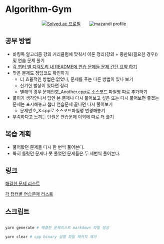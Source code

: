 # Algorithm-Gym

<div align=center>

[![Solved.ac
 프로필](http://mazassumnida.wtf/api/v2/generate_badge?boj=tjdals1771)](https://solved.ac/tjdals1771) &nbsp; &nbsp; &nbsp; ![mazandi profile](http://mazandi.herokuapp.com/api?handle=tjdals1771&theme=dark)

</div>

## 공부 방법

- 바킹독 알고리즘 강의 커리큘럼에 맞춰서 이론 정리(강의 + 종만북(필요한 경우)) 및 연습 문제 풀기
- [각 챕터 별 디렉토리 내 README에 연습 문제들 문제 간단 요약 하기](https://github.com/Sparta-Gym/Algorithm-Gym/issues/44#issue-1283115599)
- 맞은 문제도 정답코드 확인하기
  - 더 효율적인 방법은 없었나, 문제를 푸는 다른 방법이 있나 보기
  - 신기한 발상이 있다면 정리
  - 별해의 경우 문제번호\_Another.cpp로 소스코드 파일명 따로 추가하기
- 풀이가 생각안나서 답안 본 문제나 다시 풀어보고 싶은 또는 다시 풀어보면 좋겠는 문제는 표시해놓고 챕터 연습문제 끝나면 다시 풀어보기
  - 문제번호\_X.cpp로 소스코드파일명 변경해놓기
- 부족하다고 느끼는 단원은 연습문제 이외에 따로 더 풀기

## 복습 계획

- 풀어봤던 문제들 다시 한 번씩 풀어본다.
- 특히 틀렸던 문제나 못 풀었던 문제들은 두 세번씩 풀어본다.

## 링크

[해결한 문제 리스트](./problemList.md)

[각 챕터별 연습문제 리스트](https://github.com/encrypted-def/basic-algo-lecture/blob/master/workbook.md)

## 스크립트

```bash

yarn generate # 해결한 문제리스트 markdown 파일 생성

yarn clear # cpp binary 실행 파일 재귀적 제거

```
